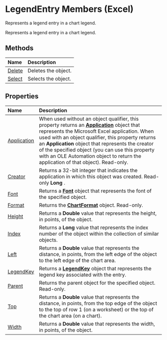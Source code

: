 
# LegendEntry Members (Excel)
Represents a legend entry in a chart legend.

Represents a legend entry in a chart legend.


## Methods



|**Name**|**Description**|
|:-----|:-----|
|[Delete](1967ac14-e375-9308-bd53-fbfd1e71ac69.md)|Deletes the object.|
|[Select](1d4d2259-3150-ed51-a12b-9a2ca95109c9.md)|Selects the object.|

## Properties



|**Name**|**Description**|
|:-----|:-----|
|[Application](54a896a3-f7c7-d3e2-da22-90812d8b0a2d.md)|When used without an object qualifier, this property returns an  **[Application](19b73597-5cf9-4f56-8227-b5211f657f6f.md)** object that represents the Microsoft Excel application. When used with an object qualifier, this property returns an **Application** object that represents the creator of the specified object (you can use this property with an OLE Automation object to return the application of that object). Read-only.|
|[Creator](fbccd29b-fac2-1fb7-665d-7243987a16be.md)|Returns a 32-bit integer that indicates the application in which this object was created. Read-only  **Long** .|
|[Font](4bb7ab38-aa33-4574-3190-e3c229e3c644.md)|Returns a  **[Font](f4788ba4-1c4c-2f03-4d73-194bc9316825.md)** object that represents the font of the specified object.|
|[Format](65f2548e-b488-e5b9-b1a6-c7e832b746a4.md)|Returns the  **[ChartFormat](edac71b7-ed38-6658-2cbf-6493dc1ad3ed.md)** object. Read-only.|
|[Height](519fdbf7-ce93-2572-d395-5a7668a93cde.md)|Returns a  **Double** value that represents the height, in points, of the object.|
|[Index](022dc8b4-de7e-22ab-bded-92de775122bf.md)|Returns a  **Long** value that represents the index number of the object within the collection of similar objects.|
|[Left](42b0e8aa-50a1-0a98-f0c6-b5540753e8f8.md)|Returns a  **Double** value that represents the distance, in points, from the left edge of the object to the left edge of the chart area.|
|[LegendKey](727de973-636f-1018-5fc0-809a6af3a6f5.md)|Returns a  **[LegendKey](2d806a8f-2fed-e6f6-bb76-7339fa692cbb.md)** object that represents the legend key associated with the entry.|
|[Parent](e22e3a9e-221b-61d7-e15c-42ca9244f9cb.md)|Returns the parent object for the specified object. Read-only.|
|[Top](cedb367e-d205-aa15-c041-afef98870583.md)|Returns a  **Double** value that represents the distance, in points, from the top edge of the object to the top of row 1 (on a worksheet) or the top of the chart area (on a chart).|
|[Width](014cbba9-5147-f65a-362c-c10176531b33.md)|Returns a  **Double** value that represents the width, in points, of the object.|
